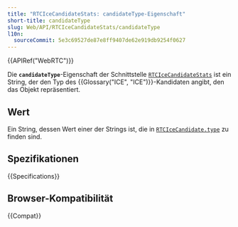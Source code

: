 ```yaml
---
title: "RTCIceCandidateStats: candidateType-Eigenschaft"
short-title: candidateType
slug: Web/API/RTCIceCandidateStats/candidateType
l10n:
  sourceCommit: 5e3c69527de87e8ff9407de62e919db9254f0627
---
```


{{APIRef("WebRTC")}}

Die **`candidateType`**-Eigenschaft der Schnittstelle [`RTCIceCandidateStats`](/de/docs/Web/API/RTCIceCandidateStats) ist ein String, der den Typ des {{Glossary("ICE", "ICE")}}-Kandidaten angibt, den das Objekt repräsentiert.

## Wert

Ein String, dessen Wert einer der Strings ist, die in [`RTCIceCandidate.type`](/de/docs/Web/API/RTCIceCandidate/type#value) zu finden sind.

## Spezifikationen

{{Specifications}}

## Browser-Kompatibilität

{{Compat}}
